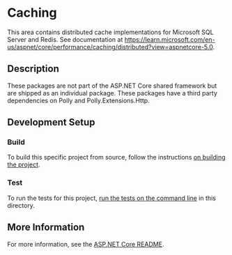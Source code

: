 # Caching

This area contains distributed cache implementations for Microsoft SQL Server and Redis. See documentation at <https://learn.microsoft.com/en-us/aspnet/core/performance/caching/distributed?view=aspnetcore-5.0>.

## Description

These packages are not part of the ASP.NET Core shared framework but are shipped as an individual package. These packages have a third party dependencies on Polly and Polly.Extensions.Http.

## Development Setup

### Build

To build this specific project from source, follow the instructions [on building the project](../../docs/BuildFromSource.md#step-3-build-the-repo).

### Test

To run the tests for this project, [run the tests on the command line](../../docs/BuildFromSource.md#running-tests-on-command-line) in this directory.

## More Information

For more information, see the [ASP.NET Core README](../../README.md).
